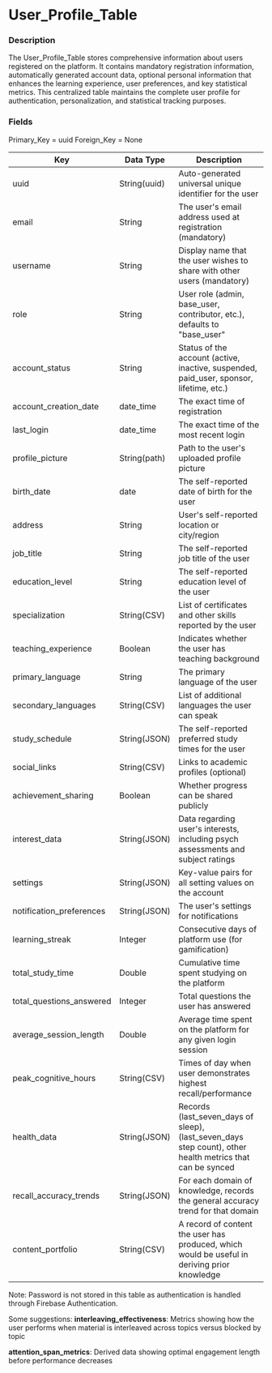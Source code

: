 # User_Profile_Table

### Description
The User_Profile_Table stores comprehensive information about users registered on the platform. It contains mandatory registration information, automatically generated account data, optional personal information that enhances the learning experience, user preferences, and key statistical metrics. This centralized table maintains the complete user profile for authentication, personalization, and statistical tracking purposes.
### Fields

Primary_Key = uuid Foreign_Key = None

| Key                      | Data Type    | Description                                                                                               |
| ------------------------ | ------------ | --------------------------------------------------------------------------------------------------------- |
| uuid                     | String(uuid) | Auto-generated universal unique identifier for the user                                                   |
| email                    | String       | The user's email address used at registration (mandatory)                                                 |
| username                 | String       | Display name that the user wishes to share with other users (mandatory)                                   |
| role                     | String       | User role (admin, base_user, contributor, etc.), defaults to "base_user"                                  |
| account_status           | String       | Status of the account (active, inactive, suspended, paid_user, sponsor, lifetime, etc.)                   |
| account_creation_date    | date_time    | The exact time of registration                                                                            |
| last_login               | date_time    | The exact time of the most recent login                                                                   |
| profile_picture          | String(path) | Path to the user's uploaded profile picture                                                               |
| birth_date               | date         | The self-reported date of birth for the user                                                              |
| address                  | String       | User's self-reported location or city/region                                                              |
| job_title                | String       | The self-reported job title of the user                                                                   |
| education_level          | String       | The self-reported education level of the user                                                             |
| specialization           | String(CSV)  | List of certificates and other skills reported by the user                                                |
| teaching_experience      | Boolean      | Indicates whether the user has teaching background                                                        |
| primary_language         | String       | The primary language of the user                                                                          |
| secondary_languages      | String(CSV)  | List of additional languages the user can speak                                                           |
| study_schedule           | String(JSON) | The self-reported preferred study times for the user                                                      |
| social_links             | String(CSV)  | Links to academic profiles (optional)                                                                     |
| achievement_sharing      | Boolean      | Whether progress can be shared publicly                                                                   |
| interest_data            | String(JSON) | Data regarding user's interests, including psych assessments and subject ratings                          |
| settings                 | String(JSON) | Key-value pairs for all setting values on the account                                                     |
| notification_preferences | String(JSON) | The user's settings for notifications                                                                     |
| learning_streak          | Integer      | Consecutive days of platform use (for gamification)                                                       |
| total_study_time         | Double       | Cumulative time spent studying on the platform                                                            |
| total_questions_answered | Integer      | Total questions the user has answered                                                                     |
| average_session_length   | Double       | Average time spent on the platform for any given login session                                            |
| peak_cognitive_hours     | String(CSV)  | Times of day when user demonstrates highest recall/performance                                            |
| health_data              | String(JSON) | Records (last_seven_days of sleep), (last_seven_days step count), other health metrics that can be synced |
| recall_accuracy_trends   | String(JSON) | For each domain of knowledge, records the general accuracy trend for that domain                          |
| content_portfolio        | String(CSV)  | A record of content the user has produced, which would be useful in deriving prior knowledge              |

Note: Password is not stored in this table as authentication is handled through Firebase Authentication.


Some suggestions:
**interleaving_effectiveness**: Metrics showing how the user performs when material is interleaved across topics versus blocked by topic

**attention_span_metrics**: Derived data showing optimal engagement length before performance decreases